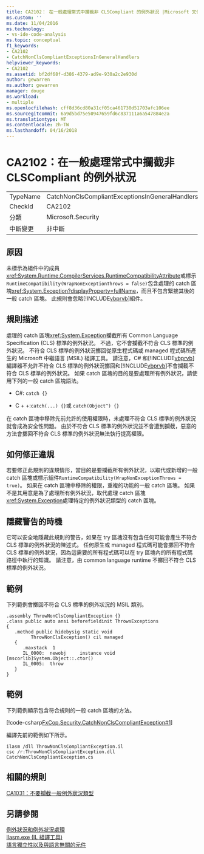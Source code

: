 ```yaml
---
title: CA2102： 在一般處理常式中攔截非 CLSCompliant 的例外狀況 |Microsoft 文件
ms.custom: ''
ms.date: 11/04/2016
ms.technology:
- vs-ide-code-analysis
ms.topic: conceptual
f1_keywords:
- CA2102
- CatchNonClsCompliantExceptionsInGeneralHandlers
helpviewer_keywords:
- CA2102
ms.assetid: bf2df68f-d386-4379-ad9e-930a2c2e930d
author: gewarren
ms.author: gewarren
manager: douge
ms.workload:
- multiple
ms.openlocfilehash: cff8d36cd80a31cf05ca461730d51703afc106ee
ms.sourcegitcommit: 6a9d5bd75e50947659fd6c837111a6a547884e2a
ms.translationtype: MT
ms.contentlocale: zh-TW
ms.lasthandoff: 04/16/2018
---
```

# <a name="ca2102-catch-non-clscompliant-exceptions-in-general-handlers"></a>CA2102：在一般處理常式中攔截非 CLSCompliant 的例外狀況
|||  
|-|-|  
|TypeName|CatchNonClsCompliantExceptionsInGeneralHandlers|  
|CheckId|CA2102|  
|分類|Microsoft.Security|  
|中斷變更|非中斷|  
  
## <a name="cause"></a>原因  
 未標示為組件中的成員<xref:System.Runtime.CompilerServices.RuntimeCompatibilityAttribute>或標示`RuntimeCompatibility(WrapNonExceptionThrows = false)`包含處理的 catch 區塊<xref:System.Exception?displayProperty=fullName>，而且不包含緊接其後的一般 catch 區塊。 此規則會忽略[!INCLUDE[vbprvb](../code-quality/includes/vbprvb_md.md)]組件。  
  
## <a name="rule-description"></a>規則描述  
 處理的 catch 區塊<xref:System.Exception>攔截所有 Common Language Specification (CLS) 標準的例外狀況。 不過，它不會攔截不符合 CLS 標準的例外狀況。 不符合 CLS 標準的例外狀況擲回從原生程式碼或 managed 程式碼所產生的 Microsoft 中繼語言 (MSIL) 組譯工具。 請注意，C# 和[!INCLUDE[vbprvb](../code-quality/includes/vbprvb_md.md)]編譯器不允許不符合 CLS 標準的例外狀況擲回和[!INCLUDE[vbprvb](../code-quality/includes/vbprvb_md.md)]不會攔截不符合 CLS 標準的例外狀況。 如果 catch 區塊的目的是要處理所有例外狀況，請使用下列的一般 catch 區塊語法。  
  
-   C#: `catch {}`  
  
-   C + +:`catch(...) {}`或 `catch(Object^) {}`  
  
 在 catch 區塊中移除先前允許的使用權限時，未處理不符合 CLS 標準的例外狀況就會成為安全性問題。 由於不符合 CLS 標準的例外狀況並不會遭到攔截，惡意的方法會擲回不符合 CLS 標準的例外狀況無法執行提高權限。  
  
## <a name="how-to-fix-violations"></a>如何修正違規  
 若要修正此規則的違規情形，當目的是要攔截所有例外狀況，以取代或新增的一般 catch 區塊或標示組件`RuntimeCompatibility(WrapNonExceptionThrows = true)`。 如果在 catch 區塊中移除的權限，重複的功能的一般 catch 區塊。 如果不是其用意是為了處理所有例外狀況，取代處理 catch 區塊<xref:System.Exception>處理特定的例外狀況類型的 catch 區塊。  
  
## <a name="when-to-suppress-warnings"></a>隱藏警告的時機  
 它可以安全地隱藏此規則的警告，如果在 try 區塊沒有包含任何可能會產生不符合 CLS 標準的例外狀況的陳述式。 任何原生或 managed 程式碼可能會擲回不符合 CLS 標準的例外狀況，因為這需要的所有程式碼可以在 try 區塊內的所有程式碼路徑中執行的知識。 請注意，由 common language runtime 不擲回不符合 CLS 標準的例外狀況。  
  
## <a name="example"></a>範例  
 下列範例會擲回不符合 CLS 標準的例外狀況的 MSIL 類別。  
  
```  
.assembly ThrowNonClsCompliantException {}  
.class public auto ansi beforefieldinit ThrowsExceptions  
{  
   .method public hidebysig static void  
         ThrowNonClsException() cil managed  
   {  
      .maxstack  1  
      IL_0000:  newobj     instance void [mscorlib]System.Object::.ctor()  
      IL_0005:  throw  
   }  
}  
```  
  
## <a name="example"></a>範例  
 下列範例顯示包含符合規則的一般 catch 區塊的方法。  
  
 [!code-csharp[FxCop.Security.CatchNonClsCompliantException#1](../code-quality/codesnippet/CSharp/ca2102-catch-non-clscompliant-exceptions-in-general-handlers_1.cs)]  
  
 編譯先前的範例如下所示。  
  
```  
ilasm /dll ThrowNonClsCompliantException.il  
csc /r:ThrowNonClsCompliantException.dll CatchNonClsCompliantException.cs  
```  
  
## <a name="related-rules"></a>相關的規則  
 [CA1031：不要攔截一般例外狀況類型](../code-quality/ca1031-do-not-catch-general-exception-types.md)  
  
## <a name="see-also"></a>另請參閱  
 [例外狀況和例外狀況處理](/dotnet/csharp/programming-guide/exceptions/exceptions-and-exception-handling)   
 [Ilasm.exe (IL 組譯工具)](/dotnet/framework/tools/ilasm-exe-il-assembler)   
 [語言獨立性以及與語言無關的元件](/dotnet/standard/language-independence-and-language-independent-components)